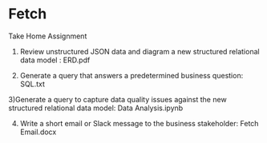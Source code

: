 # Fetch

Take Home Assignment

1) Review unstructured JSON data and diagram a new structured relational data model : ERD.pdf

2) Generate a query that answers a predetermined business question: SQL.txt

3)Generate a query to capture data quality issues against the new structured relational data model: Data Analysis.ipynb

4) Write a short email or Slack message to the business stakeholder: Fetch Email.docx
